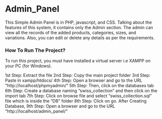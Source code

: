 # Admin_Panel
This Simple Admin Panel is in PHP, javascript, and CSS. Talking about the features of this system, it contains only the Admin section. The admin can view all the records of the added products, categories, sizes, and variations. Also, you can edit or delete any details as per the requirements.
### How To Run The Project?
To run this project, you must have installed a virtual server i.e XAMPP on your PC (for Windows). 

1st Step: Extract the file
2nd Step: Copy the main project folder
3rd Step: Paste in xampp/htdocs/
4th Step: Open a browser and go to the URL “http://localhost/phpmyadmin/”
5th Step: Then, click on the databases tab
6th Step: Create a database naming “swiss_collection” and then click on the import tab
7th Step: Click on browse file and select “swiss_collection.sql” file which is inside the “DB” folder
8th Step: Click on go.
After Creating Database,
9th Step: Open a browser and go to the URL “http://localhost/admin_panel/”

